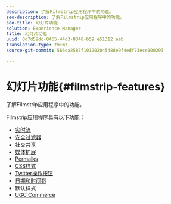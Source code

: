 ```yaml
---
description: 了解Filmstrip应用程序中的功能。
seo-description: 了解Filmstrip应用程序中的功能。
seo-title: 幻灯片功能
solution: Experience Manager
title: 幻灯片功能
uuid: 0d7d59dc-0465-44d3-8348-b59 e51312 aab
translation-type: tm+mt
source-git-commit: 566ea2587f101202045488e9f4edf73ece100293

---
```



# 幻灯片功能{#filmstrip-features}

了解Filmstrip应用程序中的功能。

Filmstrip应用程序具有以下功能：

* [实时流](/help/using/c-features-livefyre/c-content-behavior-features/c-content-behavior-features.md#section_emd_syl_d1b)
* [安全过滤器](/help/using/c-features-livefyre/c-about-moderation/c-moderation.md#c_moderation)
* [社交共享](/help/using/c-features-livefyre/c-social-sharing/c-social-sharing.md#c_social_sharing)
* [媒体扩展](/help/using/c-features-livefyre/c-enagement-features.md#section_pmq_ycm_d1b)
* [Permalks](/help/using/c-features-livefyre/c-content-collection-tags/c-permalinks.md#c_permalinks)
* [CSS样式](/help/using/c-features-livefyre/c-styling-features/c-css-styling-branding.md#c_css_styling_branding)
* [Twitter操作按钮](/help/using/c-features-livefyre/c-enagement-features.md#section_uzm_ldm_d1b)
* [日期和时间戳](/help/using/c-features-livefyre/c-styling-features/c-date-and-timestamp.md#c_date_and_timestamp)
* 默认样式
* [UGC Commerce](/help/using/c-features-livefyre/c-ugc-commerce.md#c_ugc_commerce)
